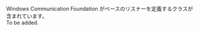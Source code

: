 <Namespace Name="Microsoft.ServiceFabric.Services.Communication.Wcf.Runtime">
  <Docs>
    <summary>Windows Communication Foundation がベースのリスナーを定義するクラスが含まれています。</summary> 
    <remarks>To be added.</remarks>
  </Docs>
</Namespace>
